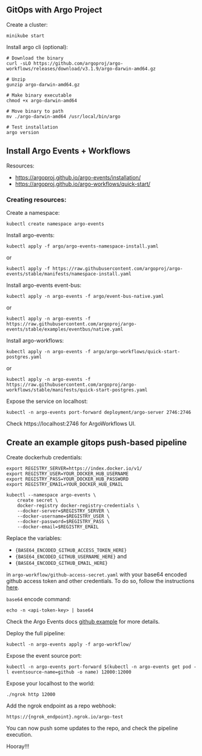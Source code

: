 ## GitOps with Argo Project

Create a cluster:
```
minikube start
```

Install argo cli (optional):
```
# Download the binary
curl -sLO https://github.com/argoproj/argo-workflows/releases/download/v3.1.9/argo-darwin-amd64.gz

# Unzip
gunzip argo-darwin-amd64.gz

# Make binary executable
chmod +x argo-darwin-amd64

# Move binary to path
mv ./argo-darwin-amd64 /usr/local/bin/argo

# Test installation
argo version
```

## Install Argo Events + Workflows

Resources:
- https://argoproj.github.io/argo-events/installation/
- https://argoproj.github.io/argo-workflows/quick-start/

### Creating resources:

Create a namespace:
```
kubectl create namespace argo-events
```

Install argo-events:
```
kubectl apply -f argo/argo-events-namespace-install.yaml
```

or

```
kubectl apply -f https://raw.githubusercontent.com/argoproj/argo-events/stable/manifests/namespace-install.yaml
```

Install argo-events event-bus:
```
kubectl apply -n argo-events -f argo/event-bus-native.yaml
```

or

```
kubectl apply -n argo-events -f https://raw.githubusercontent.com/argoproj/argo-events/stable/examples/eventbus/native.yaml
```

Install argo-workflows:
```
kubectl apply -n argo-events -f argo/argo-workflows/quick-start-postgres.yaml
```

or

```
kubectl apply -n argo-events -f https://raw.githubusercontent.com/argoproj/argo-workflows/stable/manifests/quick-start-postgres.yaml
```

Expose the service on localhost:
```
kubectl -n argo-events port-forward deployment/argo-server 2746:2746
```

Check https://localhost:2746 for ArgoWorkflows UI.

## Create an example gitops push-based pipeline

Create dockerhub credentials:

```
export REGISTRY_SERVER=https://index.docker.io/v1/
export REGISTRY_USER=YOUR_DOCKER_HUB_USERNAME
export REGISTRY_PASS=YOUR_DOCKER_HUB_PASSWORD
export REGISTRY_EMAIL=YOUR_DOCKER_HUB_EMAIL
```

```
kubectl --namespace argo-events \
    create secret \
    docker-registry docker-registry-credentials \
    --docker-server=$REGISTRY_SERVER \
    --docker-username=$REGISTRY_USER \
    --docker-password=$REGISTRY_PASS \
    --docker-email=$REGISTRY_EMAIL
```

Replace the variables:
- `{BASE64_ENCODED_GITHUB_ACCESS_TOKEN_HERE}` 
- `{BASE64_ENCODED_GITHUB_USERNAME_HERE}` and
- `{BASE64_ENCODED_GITHUB_EMAIL_HERE}`

in `argo-workflow/github-access-secret.yaml` with your base64 encoded github access token and other credentials. To do so, follow the instructions 
[here](https://docs.github.com/en/github/authenticating-to-github/keeping-your-account-and-data-secure/creating-a-personal-access-token).

`base64` encode command:
```
echo -n <api-token-key> | base64
```

Check the Argo Events docs [github example](https://argoproj.github.io/argo-events/eventsources/setup/github/) for more
details.

Deploy the full pipeline:
```
kubectl -n argo-events apply -f argo-workflow/
```

Expose the event source port:
```
kubectl -n argo-events port-forward $(kubectl -n argo-events get pod -l eventsource-name=github -o name) 12000:12000
```

Expose your localhost to the world:
```
./ngrok http 12000
```

Add the ngrok endpoint as a repo webhook:
```
https://{ngrok_endpoint}.ngrok.io/argo-test
```

You can now push some updates to the repo, and check the pipeline execution. 

Hooray!!!

